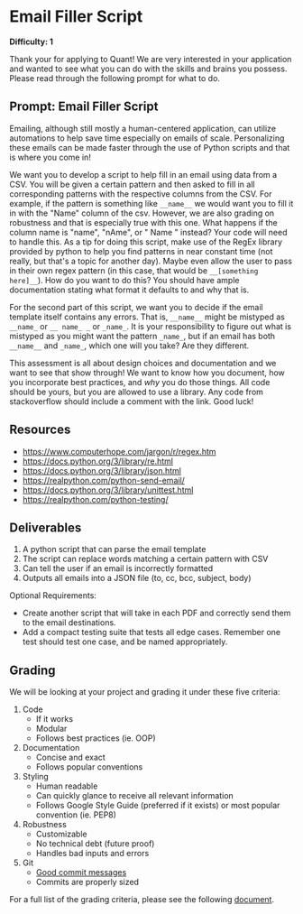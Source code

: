 # Email Filler Script

**Difficulty: 1**

Thank your for applying to Quant! We are very interested in your application and wanted to see what you can do with the skills and brains you possess. Please read through the following prompt for what to do.

## **Prompt: Email Filler Script**
Emailing, although still mostly a human-centered application, can utilize automations to help save time especially on emails of scale. Personalizing these emails can be made faster through the use of Python scripts and that is where you come in!

We want you to develop a script to help fill in an email using data from a CSV. You will be given a certain pattern and then asked to fill in all corresponding patterns with the respective columns from the CSV. For example, if the pattern is something like `__name__` we would want you to fill it in with the "Name" column of the csv. However, we are also grading on robustness and that is especially true with this one. What happens if the column name is "name", "nAme", or " Name " instead? Your code will need to handle this. As a tip for doing this script, make use of the RegEx library provided by python to help you find patterns in near constant time (not really, but that's a topic for another day). Maybe even allow the user to pass in their own regex pattern (in this case, that would be `__[something here]__`). How do you want to do this? You should have ample documentation stating what format it defaults to and why that is.

For the second part of this script, we want you to decide if the email template itself contains any errors. That is, `__name__` might be mistyped as `__name_` or `__ name_ _` or `_name_`. It is your responsibility to figure out what is mistyped as you might want the pattern `_name_`, but if an email has both `__name__` and `_name_`, which one will you take? Are they different.

This assessment is all about design choices and documentation and we want to see that show through! We want to know how you document, how you incorporate best practices, and *why* you do those things. All code should be yours, but you are allowed to use a library. Any code from stackoverflow should include a comment with the link. Good luck!

## **Resources**
- https://www.computerhope.com/jargon/r/regex.htm
- https://docs.python.org/3/library/re.html
- https://docs.python.org/3/library/json.html
- https://realpython.com/python-send-email/
- https://docs.python.org/3/library/unittest.html
- https://realpython.com/python-testing/

## **Deliverables**
1. A python script that can parse the email template
2. The script can replace words matching a certain pattern with CSV
3. Can tell the user if an email is incorrectly formatted
4. Outputs all emails into a JSON file (to, cc, bcc, subject, body)

Optional Requirements:
- Create another script that will take in each PDF and correctly send them to the email destinations. 
- Add a compact testing suite that tests all edge cases. Remember one test should test one case, and be named appropriately.

## **Grading**
We will be looking at your project and grading it under these five criteria:
1. Code
   - If it works
   - Modular
   - Follows best practices (ie. OOP)
2. Documentation
   - Concise and exact
   - Follows popular conventions
3. Styling
   - Human readable
   - Can quickly glance to receive all relevant information
   - Follows Google Style Guide (preferred if it exists) or most popular convention (ie. PEP8)
4. Robustness
   - Customizable
   - No technical debt (future proof)
   - Handles bad inputs and errors
5. Git
   - [Good commit messages](https://cbea.ms/git-commit/#seven-rules)
   - Commits are properly sized

For a full list of the grading criteria, please see the following [document](https://docs.google.com/spreadsheets/d/16CqSJSlch7w9q4_ZTiydKGk0T01rgvIEcHHwqsI_KSo/edit?usp=sharing). 